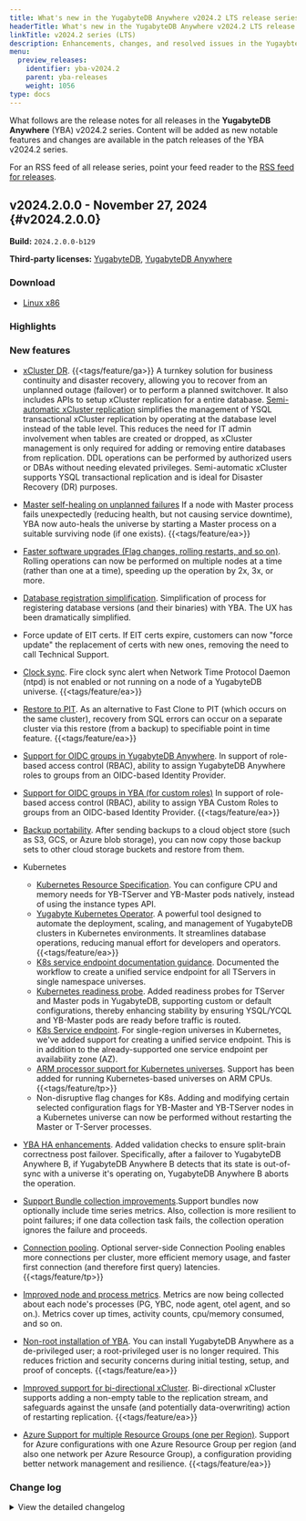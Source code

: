 ```yaml
---
title: What's new in the YugabyteDB Anywhere v2024.2 LTS release series
headerTitle: What's new in the YugabyteDB Anywhere v2024.2 LTS release series
linkTitle: v2024.2 series (LTS)
description: Enhancements, changes, and resolved issues in the YugaybteDB Anywhere v2024.2 LTS release series.
menu:
  preview_releases:
    identifier: yba-v2024.2
    parent: yba-releases
    weight: 1056
type: docs
---
```


What follows are the release notes for all releases in the **YugabyteDB Anywhere** (YBA) v2024.2 series. Content will be added as new notable features and changes are available in the patch releases of the YBA v2024.2 series.

For an RSS feed of all release series, point your feed reader to the [RSS feed for releases](../index.xml).

## v2024.2.0.0 - November 27, 2024 {#v2024.2.0.0}

**Build:** `2024.2.0.0-b129`

**Third-party licenses:** [YugabyteDB](https://downloads.yugabyte.com/releases/2024.2.0.0/yugabytedb-2024.2.0.0-b129-third-party-licenses.html), [YugabyteDB Anywhere](https://downloads.yugabyte.com/releases/2024.2.0.0/yugabytedb-anywhere-2024.2.0.0-b129-third-party-licenses.html)

### Download

<ul class="nav yb-pills">
 <li>
   <a href="https://downloads.yugabyte.com/releases/2024.2.0.0/yba_installer_full-2024.2.0.0-b129-linux-x86_64.tar.gz">
     <i class="fa-brands fa-linux"></i>
     <span>Linux x86</span>
   </a>
 </li>
</ul>

### Highlights

### New features

* [xCluster DR](/stable/yugabyte-platform/back-up-restore-universes/disaster-recovery/). {{<tags/feature/ga>}} A turnkey solution for business continuity and disaster recovery, allowing you to recover from an unplanned outage (failover) or to perform a planned switchover. It also includes APIs to setup xCluster replication for a entire database. [Semi-automatic xCluster replication](/preview/deploy/multi-dc/async-replication/async-replication-transactional/) simplifies the management of YSQL transactional xCluster replication by operating at the database level instead of the table level. This reduces the need for IT admin involvement when tables are created or dropped, as xCluster management is only required for adding or removing entire databases from replication. DDL operations can be performed by authorized users or DBAs without needing elevated privileges. Semi-automatic xCluster supports YSQL transactional replication and is ideal for Disaster Recovery (DR) purposes.

* [Master self-healing on unplanned failures](/stable/yugabyte-platform/manage-deployments/remove-nodes/) If a node with Master process fails unexpectedly (reducing health, but not causing service downtime), YBA now auto-heals the universe by starting a Master process on a suitable surviving node (if one exists). {{<tags/feature/ea>}}

* [Faster software upgrades (Flag changes, rolling restarts, and so on)](/stable/yugabyte-platform/manage-deployments/edit-config-flags/#rolling-restart-in-batches). Rolling operations can now be performed on multiple nodes at a time (rather than one at a time), speeding up the operation by 2x, 3x, or more.

* [Database registration simplification](/stable/yugabyte-platform/manage-deployments/ybdb-releases/). Simplification of process for registering database versions (and their binaries) with YBA. The UX has been dramatically simplified.

* Force update of EIT certs. If EIT certs expire, customers can now "force update" the replacement of certs with new ones, removing the need to call Technical Support.

* [Clock sync](). Fire clock sync alert when Network Time Protocol Daemon (ntpd) is not enabled or not running on a node of a YugabyteDB universe. {{<tags/feature/ea>}}

* [Restore to PIT](/stable/yugabyte-platform/back-up-restore-universes/restore-universe-data/#restore-a-pitr-enabled-backup). As an alternative to Fast Clone to PIT (which occurs on the same cluster), recovery from SQL errors can occur on a separate cluster via this restore (from a backup) to specifiable point in time feature. {{<tags/feature/ea>}}

* [Support for OIDC groups in YugabyteDB Anywhere](/stable/yugabyte-platform/administer-yugabyte-platform/oidc-authentication/#use-oidc-groups-with-yugabytedb-anywhere-roles). In support of role-based access control (RBAC), ability to assign YugabyteDB Anywhere roles to groups from an OIDC-based Identity Provider.

* [Support for OIDC groups in YBA (for custom roles)]() In support of role-based access control (RBAC), ability to assign YBA Custom Roles to groups from an OIDC-based Identity Provider. {{<tags/feature/ea>}}

* [Backup portability](/stable/yugabyte-platform/back-up-restore-universes/restore-universe-data/#advanced-restore-procedure). After sending backups to a cloud object store (such as S3, GCS, or Azure blob storage), you can now copy those backup sets to other cloud storage buckets and restore from them.

* Kubernetes
  * [Kubernetes Resource Specification](/stable/yugabyte-platform/create-deployments/create-universe-multi-zone-kubernetes/#instance-configuration). You can configure CPU and memory needs for YB-TServer and YB-Master pods natively, instead of using the instance types API.
  * [Yugabyte Kubernetes Operator](/stable/yugabyte-platform/anywhere-automation/yb-kubernetes-operator/). A powerful tool designed to automate the deployment, scaling, and management of YugabyteDB clusters in Kubernetes environments. It streamlines database operations, reducing manual effort for developers and operators. {{<tags/feature/ea>}}
  * [K8s service endpoint documentation guidance](/stable/yugabyte-platform/create-deployments/create-universe-multi-zone-kubernetes/#create-common-yb-tserver-service-for-zones). Documented the workflow to create a unified service endpoint for all TServers in single namespace universes.
  * [Kubernetes readiness probe](/stable/yugabyte-platform/create-deployments/create-universe-multi-zone-kubernetes/#configure-helm-overrides). Added readiness probes for TServer and Master pods in YugabyteDB, supporting custom or default configurations, thereby enhancing stability by ensuring YSQL/YCQL and YB-Master pods are ready before traffic is routed.
  * [K8s Service endpoint](/stable/yugabyte-platform/create-deployments/create-universe-multi-zone-kubernetes/#create-a-common-load-balancer-service-for-yb-masters-yb-tservers). For single-region universes in Kubernetes, we've added support for creating a unified service endpoint.  This is in addition to the already-supported one service endpoint per availability zone (AZ).
  * [ARM processor support for Kubernetes universes](/stable/yugabyte-platform/create-deployments/create-universe-multi-zone-kubernetes/). Support has been added for running Kubernetes-based universes on ARM CPUs. {{<tags/feature/tp>}}
  * Non-disruptive flag changes for K8s. Adding and modifying certain selected configuration flags for YB-Master and YB-TServer nodes in a Kubernetes universe can now be performed without restarting the Master or T-Server processes.

* [YBA HA enhancements](/stable/yugabyte-platform/troubleshoot/universe-issues/). Added validation checks to ensure split-brain correctness post failover. Specifically, after a failover to YugabyteDB Anywhere B, if YugabyteDB Anywhere B detects that its state is out-of-sync with a universe it's operating on, YugabyteDB Anywhere B aborts the operation.

* [Support Bundle collection improvements](/stable/yugabyte-platform/troubleshoot/universe-issues/#use-support-bundles).Support bundles now optionally include time series metrics.  Also, collection is more resilient to point failures; if one data collection task fails, the collection operation ignores the failure and proceeds.

* [Connection pooling](). Optional server-side Connection Pooling enables more connections per cluster, more efficient memory usage, and faster first connection (and therefore first query) latencies. {{<tags/feature/tp>}}

* [Improved node and process metrics](/stable/yugabyte-platform/alerts-monitoring/anywhere-metrics/#per-process). Metrics are now being collected about each node's processes (PG, YBC, node agent, otel agent, and so on.). Metrics cover up times, activity counts, cpu/memory consumed, and so on.

* [Non-root installation of YBA](/stable/yugabyte-platform/install-yugabyte-platform/install-software/installer/). You can install YugabyteDB Anywhere as a de-privileged user; a root-privileged user is no longer required.  This reduces friction and security concerns during initial testing, setup, and proof of concepts. {{<tags/feature/ea>}}

* [Improved support for bi-directional xCluster](). Bi-directional xCluster supports adding a non-empty table to the replication stream, and safeguards against the unsafe (and potentially data-overwriting) action of restarting replication. {{<tags/feature/ea>}}

* [Azure Support for multiple Resource Groups (one per Region)](/stable/yugabyte-platform/configure-yugabyte-platform/azure). Support for Azure configurations with one Azure Resource Group per region (and also one network per Azure Resource Group), a configuration providing better network management and resilience. {{<tags/feature/ea>}}

### Change log

<details>
  <summary>View the detailed changelog</summary>

</details>